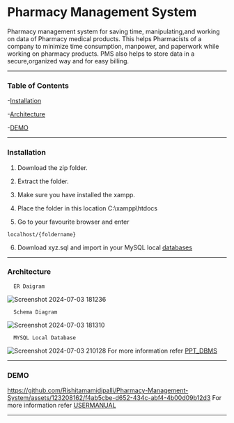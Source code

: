 # Pharmacy Management System
Pharmacy management system for saving time, manipulating,and working on data of Pharmacy medical products. This helps Pharmacists of a company to minimize time consumption, manpower, and paperwork while working on pharmacy products. PMS also helps to store data in a secure,organized way and for easy billing.
* * *
### Table of Contents 
-[Installation](#Installation)

-[Architecture](#Architecture)

-[DEMO](#DEMO)

* * *
### Installation
1. Download the zip folder.

2. Extract the folder.

3. Make sure you have installed the xampp.

4. Place the folder in this location C:\xampp\htdocs

5. Go to your favourite browser and enter
  ```
  localhost/{foldername}
```
6. Download xyz.sql and import in your MySQL local [databases](#http://localhost/phpmyadmin)
* * *
### Architecture
```
  ER Daigram
```
![Screenshot 2024-07-03 181236](https://github.com/Rishitamamidipalli/Pharmacy-Management-System/assets/123208162/0fa85af1-402e-46c5-a5e2-4f884314bfb8)
```
  Schema Diagram
```
![Screenshot 2024-07-03 181310](https://github.com/Rishitamamidipalli/Pharmacy-Management-System/assets/123208162/f48a89cb-fdd0-48a5-be63-adb335d768a1)
```
  MYSQL Local Database
```
![Screenshot 2024-07-03 210128](https://github.com/Rishitamamidipalli/Pharmacy-Management-System/assets/123208162/f44deb8e-f031-4ea4-b326-b426d8bb9628)
For more information refer [PPT_DBMS](<PPT_DBMS .pptx>)
* * *
### DEMO 
https://github.com/Rishitamamidipalli/Pharmacy-Management-System/assets/123208162/f4ab5cbe-d652-434c-abf4-4b00d09b12d3
For more information refer [USERMANUAL](<USERMANUAL.docx>)
* * *
